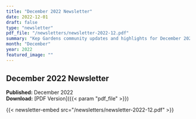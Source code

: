 ```yaml
---
title: "December 2022 Newsletter"
date: 2022-12-01
draft: false
type: "newsletter"
pdf_file: "/newsletters/newsletter-2022-12.pdf"
summary: "Kep Gardens community updates and highlights for December 2022"
month: "December"
year: 2022
featured_image: ""
---
```


## December 2022 Newsletter

**Published:** December 2022  
**Download:** [PDF Version]({{< param "pdf_file" >}})

{{< newsletter-embed src="/newsletters/newsletter-2022-12.pdf" >}}
